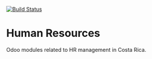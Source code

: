 [![Build Status](https://travis-ci.org/odoocr/l10n-cr-hr.svg?branch=12.0)](https://travis-ci.org/odoocr/l10n-cr-hr)

Human Resources
===============

Odoo modules related to HR management in Costa Rica.
